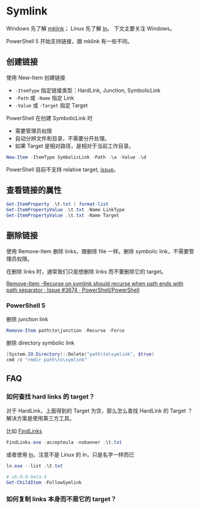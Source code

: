 # Symlink

Windows 先了解 [mklink](/note/cmd/utils/mklink.md)；
Linux 先了解 [ln](/shell/utils/ln.md)。
下文主要关注 Windows。

PowerShell 5 开始支持链接，跟 mklink 有一些不同。

## 创建链接

使用 New-Item 创建链接

- `-ItemType` 指定链接类型：HardLink, Junction, SymbolicLink
- `-Path` 或 `-Name` 指定 Link
- `-Value` 或 `-Target` 指定 Target

PowerShell 在创建 SymbolicLink 时

- 需要管理员权限
- 自动分辨文件和目录，不需要分开处理。
- 如果 Target 是相对路径，是相对于当前工作目录。

```powershell
New-Item -ItemType SymbolicLink -Path .\a -Value .\d
```

PowerShell 目前不支持 relative target, [issue](https://github.com/PowerShell/PowerShell/issues/3500)。


## 查看链接的属性

```powershell
Get-ItemProperty .\t.txt | format-list
Get-ItemPropertyValue .\t.txt -Name LinkType
Get-ItemPropertyValue .\t.txt -Name Target
```

## 删除链接

使用 Remove-Item 删除 links，跟删除 file 一样。删除 symbolic link，不需要管理员权限。

在删除 links 时，通常我们只是想删除 links 而不要删除它的 target。

[Remove-Item -Recurse on symlink should recurse when path ends with path separator · Issue #3674 · PowerShell/PowerShell](https://github.com/PowerShell/PowerShell/issues/3674)

### PowerShell 5

删除 junction link

```powershell
Remove-Item path\to\junction -Recurse -Force
```

删除 directory symbolic link

```powershell
[System.IO.Directory]::Delete("path\to\symlink", $true)
cmd /c "rmdir path\to\symlink"
```

## FAQ

### 如何查找 hard links 的 target？

对于 HardLink，上面得到的 Target 为空，那么怎么查找 HardLink 的 Target ？解决方案是使用第三方工具。

比如 [FindLinks](https://technet.microsoft.com/en-us/sysinternals/findlinks)

```powershell
FindLinks.exe -accepteula -nobanner .\t.txt
```

或者使用 [ln](http://schinagl.priv.at/nt/ln/ln.html)，注意不是 Linux 的 ln，只是名字一样而已

```powershell
ln.exe --list .\t.txt
```

```powershell
# v6.0.0-beta.4
Get-ChildItem -FollowSymlink
```

### 如何复制 links 本身而不是它的 target？



